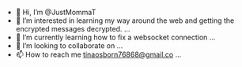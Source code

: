 - 👋 Hi, I’m @JustMommaT
- 👀 I’m interested in learning my way around the web and getting the encrypted messages decrypted. ...
- 🌱 I’m currently learning how to fix a websocket connection ...
- 💞️ I’m looking to collaborate on ...
- 📫 How to reach me tinaosborn76868@gmail.co ...

<!---
JustMommaT/JustMommaT is a ✨ special ✨ repository because its `README.md` //connect to the server and perform a handshake .//) appears on your GitHub profile.
You can click the Preview link to take a look at your changes.
--->
